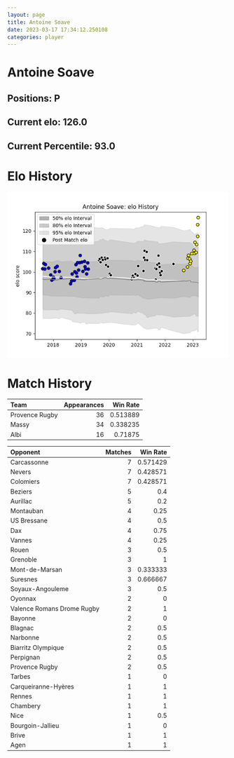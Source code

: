 ```yaml
---  
layout: page  
title: Antoine Soave  
date: 2023-03-17 17:34:12.250108  
categories: player  
---
```

# Antoine Soave

## Positions: P

## Current elo: 126.0

## Current Percentile: 93.0

# Elo History


![elo history](history_AntoineSoave.png)
# Match History


| Team           |   Appearances |   Win Rate |
|:---------------|--------------:|-----------:|
| Provence Rugby |            36 |   0.513889 |
| Massy          |            34 |   0.338235 |
| Albi           |            16 |   0.71875  |

| Opponent                   |   Matches |   Win Rate |
|:---------------------------|----------:|-----------:|
| Carcassonne                |         7 |   0.571429 |
| Nevers                     |         7 |   0.428571 |
| Colomiers                  |         7 |   0.428571 |
| Beziers                    |         5 |   0.4      |
| Aurillac                   |         5 |   0.2      |
| Montauban                  |         4 |   0.25     |
| US Bressane                |         4 |   0.5      |
| Dax                        |         4 |   0.75     |
| Vannes                     |         4 |   0.25     |
| Rouen                      |         3 |   0.5      |
| Grenoble                   |         3 |   1        |
| Mont-de-Marsan             |         3 |   0.333333 |
| Suresnes                   |         3 |   0.666667 |
| Soyaux-Angouleme           |         3 |   0.5      |
| Oyonnax                    |         2 |   0        |
| Valence Romans Drome Rugby |         2 |   1        |
| Bayonne                    |         2 |   0        |
| Blagnac                    |         2 |   0.5      |
| Narbonne                   |         2 |   0.5      |
| Biarritz Olympique         |         2 |   0.5      |
| Perpignan                  |         2 |   0.5      |
| Provence Rugby             |         2 |   0.5      |
| Tarbes                     |         1 |   0        |
| Carqueiranne-Hyères        |         1 |   1        |
| Rennes                     |         1 |   1        |
| Chambery                   |         1 |   1        |
| Nice                       |         1 |   0.5      |
| Bourgoin-Jallieu           |         1 |   0        |
| Brive                      |         1 |   1        |
| Agen                       |         1 |   1        |